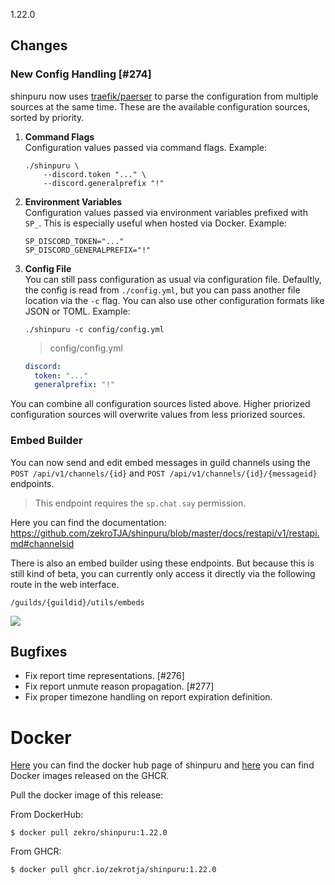 1.22.0

## Changes

### New Config Handling [#274]

shinpuru now uses [traefik/paerser](https://github.com/traefik/paerser) to parse the configuration from multiple sources at the same time. These are the available configuration sources, sorted by priority.

1. **Command Flags**  
   Configuration values passed via command flags. Example:
   ```
   ./shinpuru \
       --discord.token "..." \
       --discord.generalprefix "!"
   ```

2. **Environment Variables**  
   Configuration values passed via environment variables prefixed with `SP_`. This is especially useful when hosted via Docker. Example:
   ```
   SP_DISCORD_TOKEN="..."
   SP_DISCORD_GENERALPREFIX="!"
   ```

3. **Config File**  
   You can still pass configuration as usual via configuration file. Defaultly, the config is read from `./config.yml`, but you can pass another file location via the `-c` flag. You can also use other configuration formats like JSON or TOML. Example:
   ```
   ./shinpuru -c config/config.yml
   ```
   > config/config.yml
   ```yml
   discord:
     token: "..."
     generalprefix: "!"
   ```

You can combine all configuration sources listed above. Higher priorized configuration sources will overwrite values from less priorized sources.

### Embed Builder

You can now send and edit embed messages in guild channels using the `POST /api/v1/channels/{id}` and `POST /api/v1/channels/{id}/{messageid}` endpoints.

> This endpoint requires the `sp.chat.say` permission.

Here you can find the documentation:
https://github.com/zekroTJA/shinpuru/blob/master/docs/restapi/v1/restapi.md#channelsid

There is also an embed builder using these endpoints. But because this is still kind of beta, you can currently only access it directly via the following route in the web interface.

```
/guilds/{guildid}/utils/embeds
```

![](https://i.imgur.com/T9qEiyU.png)

## Bugfixes

- Fix report time representations. [#276]
- Fix report unmute reason propagation. [#277]
- Fix proper timezone handling on report expiration definition.

# Docker

[Here](https://hub.docker.com/r/zekro/shinpuru) you can find the docker hub page of shinpuru and [here](https://github.com/zekroTJA?tab=packages&repo_name=shinpuru) you can find Docker images released on the GHCR.

Pull the docker image of this release:

From DockerHub:

```
$ docker pull zekro/shinpuru:1.22.0
```

From GHCR:

```
$ docker pull ghcr.io/zekrotja/shinpuru:1.22.0
```
